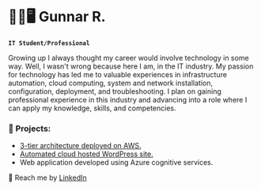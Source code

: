 # 👨‍🔧🖥️ Gunnar R.

**`IT Student/Professional`**

Growing up I always thought my career would involve technology in some way. Well, I wasn't wrong because here I am, in the IT industry. My passion for technology has led me to valuable experiences in infrastructure automation, cloud computing, system and network installation, configuration, deployment, and troubleshooting. I plan on gaining professional experience in this industry and advancing into a role where I can apply my knowledge, skills, and competencies.

### 💼 Projects: <br>
- [3-tier architecture deployed on AWS.](https://github.com/GunnarBlu/3-TierArchitectureAWS)
- [Automated cloud hosted WordPress site.](https://github.com/GunnarBlu/AnsibleCloudAutomation)
- Web application developed using Azure cognitive services.

💬 Reach me by [LinkedIn](https://www.linkedin.com/in/gunnar-r/)


<!--
**GunnarBlu/GunnarBlu** is a ✨ _special_ ✨ repository because its `README.md` (this file) appears on your GitHub profile.

Here are some ideas to get you started:

- 🔭 I’m currently working on ...
- 🌱 I’m currently learning ...
- 👯 I’m looking to collaborate on ...
- 🤔 I’m looking for help with ...
- 💬 Ask me about ...
- 📫 How to reach me: ...
- 😄 Pronouns: ...
- ⚡ Fun fact: ...
-->
